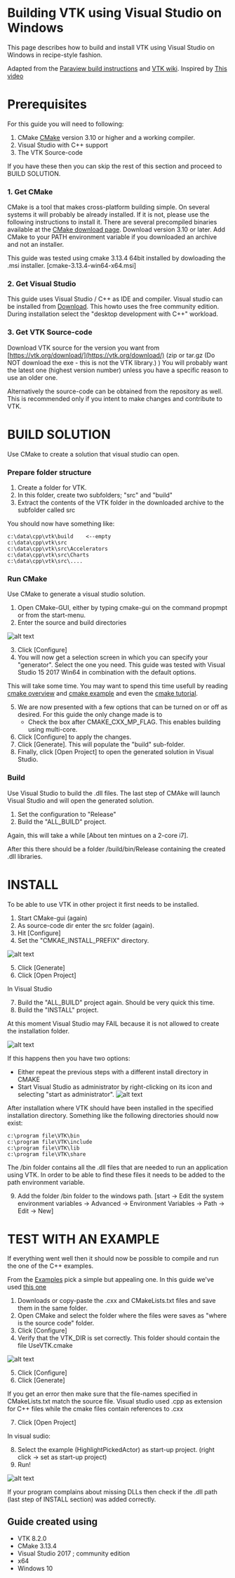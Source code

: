 Building VTK using Visual Studio on Windows
=============================================

This page describes how to build and install VTK using Visual Studio on Windows in recipe-style fashion.

Adapted from the [Paraview build instructions](https://gitlab.kitware.com/paraview/paraview/blob/master/Documentation/dev/build.md) and [VTK wiki](https://vtk.org/Wiki/VTK/Building/Windows).
Inspired by [This video](https://www.youtube.com/watch?v=IgvbhyDh8r0)

Prerequisites
=============
For this guide you will need to following:

1. CMake [CMake](http://www.cmake.org/) version 3.10 or higher and a working compiler.
2. Visual Studio with C++ support
3. The VTK Source-code

If you have these then you can skip the rest of this section and proceed to BUILD SOLUTION.


### 1. Get CMake

CMake is a tool that makes cross-platform building simple. On several systems it will probably be already installed. If it is not, please use the following instructions to install it.
There are several precompiled binaries available at the [CMake download page](https://cmake.org/download/). Download version 3.10 or later.
Add CMake to your PATH environment variable if you downloaded an archive and not an installer.

This guide was tested using cmake 3.13.4 64bit installed by dowloading the .msi installer. [cmake-3.13.4-win64-x64.msi]


### 2. Get Visual Studio

This guide uses Visual Studio / C++ as IDE and compiler. Visual studio can be installed from [Download](https://visualstudio.microsoft.com/vs/community/).
This howto uses the free community edition.
During installation select the "desktop development with C++" workload.

### 3. Get VTK Source-code

Download VTK source for the version you want from [https://vtk.org/download/](https://vtk.org/download/)  (zip or tar.gz (Do NOT download the exe - this is not the VTK library.) )
You will probably want the latest one (highest version number) unless you have a specific reason to use an older one.

Alternatively the source-code can be obtained from the repository as well. This is recommended only if you intent to make changes and contribute to VTK.


BUILD SOLUTION
===============
Use CMake to create a solution that visual studio can open.

### Prepare folder structure

1. Create a folder for VTK.
2. In this folder, create two subfolders; "src" and "build"
3. Extract the contents of the VTK folder in the downloaded archive to the subfolder called src

You should now have something like:

```
c:\data\cpp\vtk\build    <--empty
c:\data\cpp\vtk\src
c:\data\cpp\vtk\src\Accelerators
c:\data\cpp\vtk\src\Charts
c:\data\cpp\vtk\src\....
```

### Run CMake

Use CMake to generate a visual studio solution.

1. Open CMake-GUI, either by typing cmake-gui on the command propmpt or from the start-menu.
2. Enter the source and build directories

![alt text](./Documentation/dev/images/cmake1.png)

3. Click [Configure]
4. You will now get a selection screen in which you can specify your "generator". Select the one you need. This guide was tested with Visual Studio 15 2017 Win64 in combination with the default options.

This will take some time. You may want to spend this time usefull by reading [cmake overview](https://cmake.org/overview/) and [cmake example](https://cmake.org/examples) and even the [cmake tutorial](https://cmake.org/cmake-tutorial/).

5. We are now presented with a few options that can be turned on or off as desired. For this guide the only change made is to
   - Check the box after CMAKE_CXX_MP_FLAG. This enables building using multi-core.
6. Click [Configure] to apply the changes.
7. Click [Generate]. This will populate the "build" sub-folder.
8. Finally, click [Open Project] to open the generated solution in Visual Studio.

### Build

Use Visual Studio to build the .dll files.
The last step of CMAke will launch Visual Studio and will open the generated solution.

1. Set the configuration to "Release"
2. Build the "ALL_BUILD" project.

Again, this will take a while [About ten mintues on a 2-core i7].

After this there should be a folder /build/bin/Release containing the created .dll libraries.

INSTALL
========
To be able to use VTK in other project it first needs to be installed.

1. Start CMake-gui (again)
2. As source-code dir enter the src folder (again).
3. Hit [Configure]
4. Set the "CMKAE_INSTALL_PREFIX" directory.

![alt text](./Documentation/dev/images/cmake4.png)


5. Click [Generate]
6. Click [Open Project]

In Visual Studio

7. Build the "ALL_BUILD" project again. Should be very quick this time.
8. Build the "INSTALL" project.

At this moment Visual Studio may FAIL because it is not allowed to create the installation folder.

![alt text](./Documentation/dev/images/adminerror1.png)


If this happens then you have two options:
- Either repeat the previous steps with a different install directory in CMAKE
- Start Visual Studio as administrator by right-clicking on its icon and selecting "start as administrator". ![alt text](./Documentation/dev/images/vs4.png)

After installation where VTK should have been installed in the specified installation directory. Something like the following directories should now exist:

```
c:\program file\VTK\bin
c:\program file\VTK\include
c:\program file\VTK\lib
c:\program file\VTK\share
```

The /bin folder contains all the .dll files that are needed to run an application using VTK. In order to be able to find these files it needs to be added to the path environment variable.

9. Add the folder /bin folder to the windows path. [start -> Edit the system environment variables -> Advanced -> Environment Variables -> Path -> Edit -> New]


TEST WITH AN EXAMPLE
=====================

If everything went well then it should now be possible to compile and run the one of the C++ examples.

From the [Examples](https://lorensen.github.io/VTKExamples/site/Cxx/) pick a simple but appealing one. In this guide we've used [this one](https://lorensen.github.io/VTKExamples/site/Cxx/Picking/HighlightPickedActor/)

1. Downloads or copy-paste the .cxx and CMakeLists.txt files and save them in the same folder.
2. Open CMake and select the folder where the files were saves as "where is the source code" folder.
3. Click [Configure]
4. Verify that the VTK_DIR is set correctly. This folder should contain the file UseVTK.cmake

![alt text](./Documentation/dev/images/cmake5.png)


5. Click [Configure]
6. Click [Generate]

If you get an error then make sure that the file-names specified in CMakeLists.txt match the source file. Visual studio used .cpp as extension for C++ files while the cmake files contain references to .cxx

7. Click [Open Project]

In visual sudio:

8. Select the example (HighlightPickedActor) as start-up project. (right click -> set as start-up project)
9. Run!

![alt text](./Documentation/dev/images/done1.png)

If your program complains about missing DLLs then check if the .dll path (last step of INSTALL section) was added correctly.


Guide created using
--------------------

- VTK 8.2.0
- CMake 3.13.4
- Visual Studio 2017 ; community edition
- x64
- Windows 10

